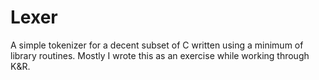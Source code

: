 # Lexer

A simple tokenizer for a decent subset of C written using a minimum of library routines. Mostly I wrote this as an
exercise while working through K&R.


